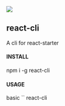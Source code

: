 ![](https://img.shields.io/badge/react--hooks-16.8.4%2B-brightgreen.svg)
## react-cli
A cli for react-starter

#### INSTALL
npm i -g react-cli

#### USAGE
basic ``
react-cli <your project name hree>
